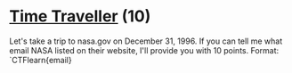 # [Time Traveller](https://ctflearn.com/challenge/1072) (10)
Let's take a trip to nasa.gov on December 31, 1996. If you can tell me what email NASA listed on their website, I'll provide you with 10 points. Format:
`CTFlearn{email}
